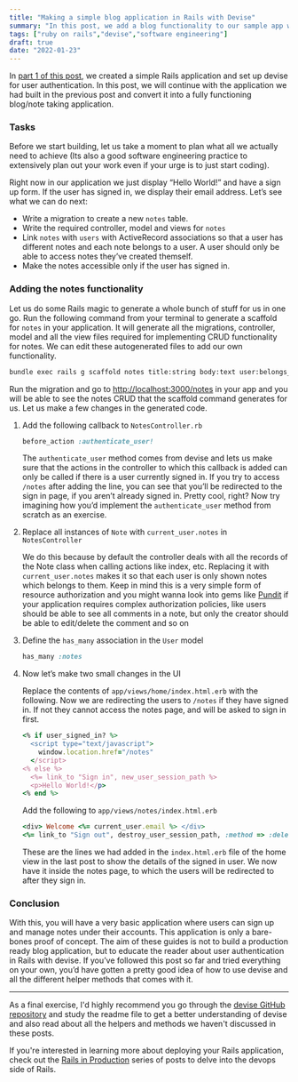 ```yaml
---
title: "Making a simple blog application in Rails with Devise"
summary: "In this post, we add a blog functionality to our sample app we had made in part one"
tags: ["ruby on rails","devise","software engineering"]
draft: true 
date: "2022-01-23"
---
```


In [part 1 of this post](/blog/devise), we created a simple Rails application and set up devise for user authentication. In this post, we will continue with the application we had built in the previous post and convert it into a fully functioning blog/note taking application.

### Tasks

Before we start building, let us take a moment to plan what all we actually need to achieve (Its also a good software engineering practice to extensively plan out your work even if your urge is to just start coding). 

Right now in our application we just display “Hello World!” and have a sign up form. If the user has signed in, we display their email address. Let’s see what we can do next:

- Write a migration to create a new `notes` table.
- Write the required controller, model and views for `notes`
- Link `notes` with `users` with ActiveRecord associations so that a user has different notes and each note belongs to a user. A user should only be able to access notes they’ve created themself.
- Make the notes accessible only if the user has signed in.

### Adding the notes functionality

Let us do some Rails magic to generate a whole bunch of stuff for us in one go. Run the following command from your terminal to generate a scaffold for `notes` in your application. It will generate all the migrations, controller, model and all the view files required for implementing CRUD functionality for notes. We can edit these autogenerated files to add our own functionality.

```bash
bundle exec rails g scaffold notes title:string body:text user:belongs_to
```

Run the migration and go to [http://localhost:3000/notes](https://localhost:3000/notes) in your app and you will be able to see the notes CRUD that the scaffold command generates for us. Let us make a few changes in the generated code.

1. Add the following callback to `NotesController.rb`
    
    ```ruby
    before_action :authenticate_user!
    ```
    
    The `authenticate_user` method comes from devise and lets us make sure that the actions in the controller to which this callback is added can only be called if there is a user currently signed in. If you try to access `/notes` after adding the line, you can see that you’ll be redirected to the sign in page, if you aren’t already signed in. Pretty cool, right? Now try imagining how you’d implement the `authenticate_user` method from scratch as an exercise.
    
2. Replace all instances of `Note` with `current_user.notes` in `NotesController`
    
    We do this because by default the controller deals with all the records of the Note class when calling actions like index, etc. Replacing it with `current_user.notes` makes it so that each user is only shown notes which belongs to them. Keep in mind this is a very simple form of resource authorization and you might wanna look into gems like [Pundit](https://github.com/varvet/pundit) if your application requires complex authorization policies, like users should be able to see all comments in a note, but only the creator should be able to edit/delete the comment and so on
    
3. Define the `has_many` association in the `User` model
    
    ```ruby
    has_many :notes
    ```
    
4. Now let’s make two small changes in the UI
    
    Replace the contents of `app/views/home/index.html.erb` with the following. Now we are redirecting the users to `/notes` if they have signed in. If not they cannot access the notes page, and will be asked to sign in first.
    
    ```ruby
    <% if user_signed_in? %>
      <script type="text/javascript">
        window.location.href="/notes"
      </script>
    <% else %>
      <%= link_to "Sign in", new_user_session_path %>
      <p>Hello World!</p>
    <% end %>
    ```
    
    Add the following to `app/views/notes/index.html.erb`
    
    ```ruby
    <div> Welcome <%= current_user.email %> </div>
    <%= link_to "Sign out", destroy_user_session_path, :method => :delete %>
    ```
    
    These are the lines we had added in the `index.html.erb` file of the home view in the last post to show the details of the signed in user. We now have it inside the notes page, to which the users will be redirected to after they sign in.
    

### Conclusion

With this, you will have a very basic application where users can sign up and manage notes under their accounts. This application is only a bare-bones proof of concept. The aim of these guides is not to build a production ready blog application, but to educate the reader about user authentication in Rails with devise. If you’ve followed this post so far and tried everything on your own, you’d have gotten a pretty good idea of how to use devise and all the different helper methods that comes with it.

---

As a final exercise, I'd highly recommend you go through the [devise GitHub repository](https://github.com/heartcombo/devise/) and study the readme file to get a better understanding of devise and also read about all the helpers and methods we haven't discussed in these posts.

If you're interested in learning more about deploying your Rails application, check out the [Rails in Production](/blog/rails-in-production) series of posts to delve into the devops side of Rails.